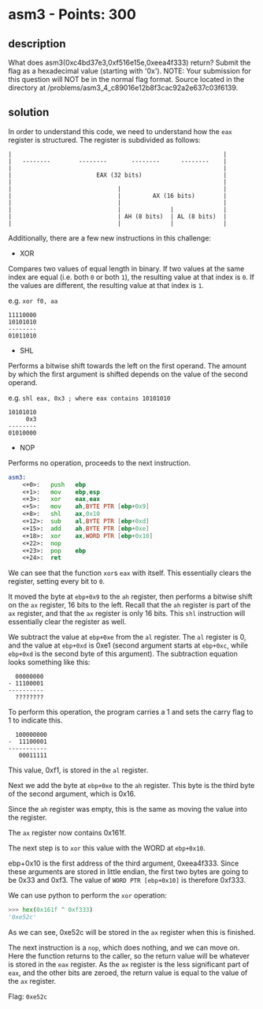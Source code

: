 # asm3 - Points: 300

## description

What does asm3(0xc4bd37e3,0xf516e15e,0xeea4f333) return? Submit the flag as a hexadecimal value (starting with '0x'). NOTE: Your submission for this question will NOT be in the normal flag format. Source located in the directory at /problems/asm3_4_c89016e12b8f3cac92a2e637c03f6139.

## solution

In order to understand this code, we need to understand how the ```eax``` register is structured.
The register is subdivided as follows:

```
|                                                            |
|   --------        --------       --------      --------    |
|                                                            |
|                        EAX (32 bits)                       |
|                                                            |
|                              |                             |
|                              |         AX (16 bits)        |
|                              |                             |
|                              |              |              |
|                              | AH (8 bits)  | AL (8 bits)  |
|                              |              |              |
```

Additionally, there are a few new instructions in this challenge:

 - XOR

Compares two values of equal length in binary.
If two values at the same index are equal (i.e. both ```0``` or both ```1```), the resulting value at that index is ```0```.
If the values are different, the resulting value at that index is ```1```.

e.g. ```xor f0, aa```

```
11110000
10101010
--------
01011010
```

 - SHL

Performs a bitwise shift towards the left on the first operand.
The amount by which the first argument is shifted depends on the value of the second operand.

e.g. ```shl eax, 0x3 ; where eax contains 10101010```

```
10101010
     0x3
--------
01010000
```

 - NOP

Performs no operation, proceeds to the next instruction.

```asm
asm3:
	<+0>:	push   ebp
	<+1>:	mov    ebp,esp
	<+3>:	xor    eax,eax
	<+5>:	mov    ah,BYTE PTR [ebp+0x9]
	<+8>:	shl    ax,0x10
	<+12>:	sub    al,BYTE PTR [ebp+0xd]
	<+15>:	add    ah,BYTE PTR [ebp+0xe]
	<+18>:	xor    ax,WORD PTR [ebp+0x10]
	<+22>:	nop
	<+23>:	pop    ebp
	<+24>:	ret
```

We can see that the function ```xor```s ```eax``` with itself.
This essentially clears the register, setting every bit to ```0```.

It moved the byte at ```ebp+0x9``` to the ```ah``` register, then performs a bitwise shift on the ```ax``` register, 16 bits to the left.
Recall that the ```ah``` register is part of the ```ax``` register, and that the ```ax``` register is only 16 bits.
This ```shl``` instruction will essentially clear the register as well.

We subtract the value at ```ebp+0xe``` from the ```al``` register.
The ```al``` register is 0, and the value at ```ebp+0xd``` is 0xe1 (second argument starts at ```ebp+0xc```, while ```ebp+0xd``` is the second byte of this argument).
The subtraction equation looks something like this:

```
  00000000
- 11100001
----------
  ????????
```

To perform this operation, the program carries a 1 and sets the carry flag to 1 to indicate this.

```
  100000000
-  11100001
-----------
   00011111
```

This value, 0xf1, is stored in the ```al``` register.

Next we add the byte at ```ebp+0xe``` to the ```ah``` register.
This byte is the third byte of the second argument, which is 0x16.

Since the ```ah``` register was empty, this is the same as moving the value into the register.

The ```ax``` register now contains 0x161f.

The next step is to ```xor``` this value with the WORD at ```ebp+0x10```.

ebp+0x10 is the first address of the third argument, 0xeea4f333.
Since these arguments are stored in little endian, the first two bytes are going to be 0x33 and 0xf3.
The value of ```WORD PTR [ebp+0x10]``` is therefore 0xf333.

We can use python to perform the ```xor``` operation:

```py
>>> hex(0x161f ^ 0xf333)
'0xe52c'
```

As we can see, 0xe52c will be stored in the ```ax``` register when this is finished.

The next instruction is a ```nop```, which does nothing, and we can move on.
Here the function returns to the caller, so the return value will be whatever is stored in the ```eax``` register.
As the ```ax``` register is the less significant part of ```eax```, and the other bits are zeroed, the return value is equal to the value of the ```ax``` register.

Flag: ```0xe52c```

